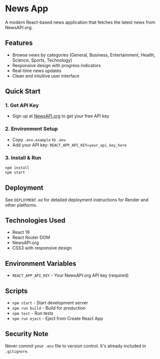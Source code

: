 # News App

A modern React-based news application that fetches the latest news from NewsAPI.org.

## Features
- Browse news by categories (General, Business, Entertainment, Health, Science, Sports, Technology)
- Responsive design with progress indicators
- Real-time news updates
- Clean and intuitive user interface

## Quick Start

### 1. Get API Key
- Sign up at [NewsAPI.org](https://newsapi.org/) to get your free API key

### 2. Environment Setup
- Copy `.env.example` to `.env`
- Add your API key: `REACT_APP_API_KEY=your_api_key_here`

### 3. Install & Run
```bash
npm install
npm start
```

## Deployment
See `DEPLOYMENT.md` for detailed deployment instructions for Render and other platforms.

## Technologies Used
- React 19
- React Router DOM
- NewsAPI.org
- CSS3 with responsive design

## Environment Variables
- `REACT_APP_API_KEY` - Your NewsAPI.org API key (required)

## Scripts
- `npm start` - Start development server
- `npm run build` - Build for production
- `npm test` - Run tests
- `npm run eject` - Eject from Create React App

## Security Note
Never commit your `.env` file to version control. It's already included in `.gitignore`.
